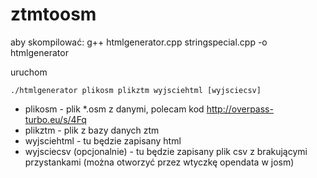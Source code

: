 ztmtoosm
========
aby skompilować: g++ htmlgenerator.cpp stringspecial.cpp -o htmlgenerator

uruchom
```
./htmlgenerator plikosm plikztm wyjsciehtml [wyjsciecsv]
```
* plikosm - plik *.osm z danymi, polecam kod http://overpass-turbo.eu/s/4Fq
* plikztm - plik z bazy danych ztm
* wyjsciehtml - tu będzie zapisany html
* wyjsciecsv (opcjonalnie) - tu będzie zapisany plik csv z brakującymi przystankami (można otworzyć przez wtyczkę opendata w josm)

